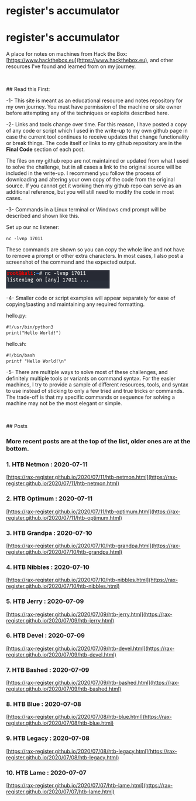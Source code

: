 # register's accumulator

# register's accumulator

A place for notes on machines from Hack the Box: [https://www.hackthebox.eu](https://www.hackthebox.eu), and other resources I've found and learned from on my journey. 

<p>&nbsp;</p>
## Read this First:

-1- This site is meant as an educational resource and notes repository for my own journey. You must have permission of the machine or site owner before attempting any of the techniques or exploits described here.

-2- Links and tools change over time. For this reason, I have posted a copy of any code or script which I used in the write-up to my own github page in case the current tool continues to receive updates that change functionality or break things. The code itself or links to my github repository are in the **Final Code** section of each post. 

The files on my github repo are not maintained or updated from what I used to solve the challenge, but in all cases a link to the original source will be included in the write-up. I recommend you follow the process of downloading and altering your own copy of the code from the original source. If you cannot get it working then my github repo can serve as an additional reference, but you will still need to modify the code in most cases.

-3- Commands in a Linux terminal or Windows cmd prompt will be described and shown like this.

Set up our nc listener:

    nc -lvnp 17011

These commands are shown so you can copy the whole line and not have to remove a prompt or other extra characters. In most cases, I also post a screenshot of the command and the expected output.

![](images/nc_listen.png "listener setup")

-4- Smaller code or script examples will appear separately for ease of copying/pasting and maintaining any required formatting.

hello.py:

    #!/usr/bin/python3
    print("Hello World!")

hello.sh:

    #!/bin/bash
    printf "Hello World!\n"

-5- There are multiple ways to solve most of these challenges, and definitely multiple tools or variants on command syntax. For the easier machines, I try to provide a sample of different resources, tools, and syntax to use instead of sticking to only a few tried and true tricks or commands. The trade-off is that my specific commands or sequence for solving a machine may not be the most elegant or simple. 

<p>&nbsp;</p>
## Posts

### More recent posts are at the top of the list, older ones are at the bottom.

### 1. HTB Netmon : 2020-07-11
[https://rax-register.github.io/2020/07/11/htb-netmon.html](https://rax-register.github.io/2020/07/11/htb-netmon.html)

### 2. HTB Optimum : 2020-07-11
[https://rax-register.github.io/2020/07/11/htb-optimum.html](https://rax-register.github.io/2020/07/11/htb-optimum.html)

### 3. HTB Grandpa : 2020-07-10
[https://rax-register.github.io/2020/07/10/htb-grandpa.html](https://rax-register.github.io/2020/07/10/htb-grandpa.html)

### 4. HTB Nibbles : 2020-07-10
[https://rax-register.github.io/2020/07/10/htb-nibbles.html](https://rax-register.github.io/2020/07/10/htb-nibbles.html)

### 5. HTB Jerry : 2020-07-09
[https://rax-register.github.io/2020/07/09/htb-jerry.html](https://rax-register.github.io/2020/07/09/htb-jerry.html)

### 6. HTB Devel : 2020-07-09
[https://rax-register.github.io/2020/07/09/htb-devel.html](https://rax-register.github.io/2020/07/09/htb-devel.html)

### 7. HTB Bashed : 2020-07-09
[https://rax-register.github.io/2020/07/09/htb-bashed.html](https://rax-register.github.io/2020/07/09/htb-bashed.html)

### 8. HTB Blue : 2020-07-08
[https://rax-register.github.io/2020/07/08/htb-blue.html](https://rax-register.github.io/2020/07/08/htb-blue.html)

### 9. HTB Legacy : 2020-07-08
[https://rax-register.github.io/2020/07/08/htb-legacy.html](https://rax-register.github.io/2020/07/08/htb-legacy.html)

### 10. HTB Lame : 2020-07-07 
[https://rax-register.github.io/2020/07/07/htb-lame.html](https://rax-register.github.io/2020/07/07/htb-lame.html)
